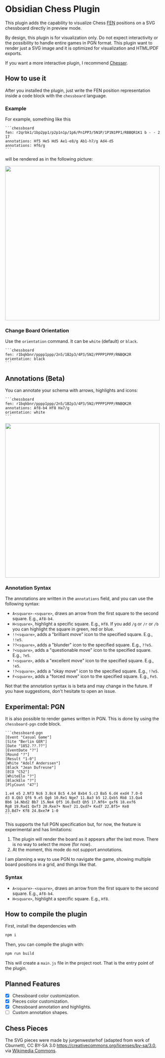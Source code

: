 # Obsidian Chess Plugin

This plugin adds the capability to visualize Chess [FEN](https://en.wikipedia.org/wiki/Forsyth%E2%80%93Edwards_Notation) positions on a SVG chessboard directly in preview mode.

By design, this plugin is for visualization only. Do not expect interactivity or the possibility to handle entire games in PGN format. This plugin want to render just a SVG image and it is optimized for visualization and HTML/PDF exports.

If you want a more interactive plugin, I recommend [Chesser](https://github.com/SilentVoid13/Chesser).

## How to use it

After you installed the plugin, just write the FEN position representation inside a code block with the `chessboard` language.

### Example

For example, something like this

````
```chessboard
fen: r2qrbk1/1bp2pp1/p2p1n1p/1p6/Pn1PP3/5N1P/1P1N1PP1/RBBQR1K1 b - - 2 17
annotations: Hf5 He5 Hd5 Ae1-e8/g Ab1-h7/g Ad4-d5
annotations: Hf6/g
```
````

will be rendered as in the following picture:

<img src="https://github.com/user-attachments/assets/642788cd-796a-4298-b85b-d82576254246" width="500px" />

### Change Board Orientation

Use the `orientation` command. It can be `white` (default) or `black`.

````
```chessboard
fen: r1bqkbnr/pppp1ppp/2n5/1B2p3/4P3/5N2/PPPP1PPP/RNBQK2R
orientation: black
```
````

## Annotations (Beta)

You can annotate your schema with arrows, highlights and icons:

````
```chessboard
fen: r1bqkbnr/pppp1ppp/2n5/1B2p3/4P3/5N2/PPPP1PPP/RNBQK2R
annotations: Af8-b4 Hf8 Ha7/g
orientation: white
```
````

<img src="https://github.com/user-attachments/assets/c8ae4aa4-5347-47d8-92fc-2aedc89a8513" width="500px" />

### Annotation Syntax

The annotations are written in the `annotations` field, and you can use the following syntax: 

- `A<square>-<square>`, draws an arrow from the first square to the second square. E.g., `Af8-b4`.
- `H<square>`, highlight a specific square. E.g., `Hf8`. If you add `/g` or `/r` or `/b` you can highlight the square in green, red or blue.
- `!!<square>`, adds a "brilliant move" icon to the specified square. E.g., `!!e5`.
- `??<square>`, adds a "blunder" icon to the specified square. E.g., `??e5`.
- `?<square>`, adds a "questionable move" icon to the specified square. E.g., `?e5`.
- `!<square>`, adds a "excellent move" icon to the specified square. E.g., `!e5`.
- `!?<square>`, adds a "okay move" icon to the specified square. E.g., `!?e5`.
- `F<square>`, adds a "forced move" icon to the specified square. E.g., `Fe5`.

Not that the annotation syntax is is beta and may change in the future. If you have suggestions, don't hesitate to open an issue.

## Experimental: PGN

It is also possible to render games written in PGN. This is done by using the `chessboard-pgn` code block.

````
```chessboard-pgn
[Event "Casual Game"]
[Site "Berlin GER"]
[Date "1852.??.??"]
[EventDate "?"]
[Round "?"]
[Result "1-0"]
[White "Adolf Anderssen"]
[Black "Jean Dufresne"]
[ECO "C52"]
[WhiteElo "?"]
[BlackElo "?"]
[PlyCount "47"]

1.e4 e5 2.Nf3 Nc6 3.Bc4 Bc5 4.b4 Bxb4 5.c3 Ba5 6.d4 exd4 7.O-O
d3 8.Qb3 Qf6 9.e5 Qg6 10.Re1 Nge7 11.Ba3 b5 12.Qxb5 Rb8 13.Qa4
Bb6 14.Nbd2 Bb7 15.Ne4 Qf5 16.Bxd3 Qh5 17.Nf6+ gxf6 18.exf6
Rg8 19.Rad1 Qxf3 20.Rxe7+ Nxe7 21.Qxd7+ Kxd7 22.Bf5+ Ke8
23.Bd7+ Kf8 24.Bxe7# 1-0
```
````

This supports the full PGN specification but, for now, the feature is experimental and has limitations:

1. The plugin will render the board as it appears after the last move. There is no way to select the move (for now).
2. At the moment, this mode do not support annotations.

I am planning a way to use PGN to navigate the game, showing multiple board positions in a grid, and things like that.

### Syntax

- `A<square>-<square>`, draws an arrow from the first square to the second square. E.g., `Af8-b4`.
- `H<square>`, highlight a specific square. E.g., `Hf8`.

## How to compile the plugin

First, install the dependencies with

```bash
npm i
```

Then, you can compile the plugin with:

```bash
npm run build
```

This will create a `main.js` file in the project root. That is the entry point of the plugin.

## Planned Features

- [x] Chessboard color customization.
- [x] Pieces color customization.
- [x] Chessboard annotation and highlights.
- [ ] Custom annotation shapes.

## Chess Pieces

The SVG pieces were made by jurgenwesterhof (adapted from work of Cburnett), CC BY-SA 3.0 <https://creativecommons.org/licenses/by-sa/3.0>, via [Wikimedia Commons](https://commons.wikimedia.org/wiki/File:Chess_Pieces_Sprite.svg).
